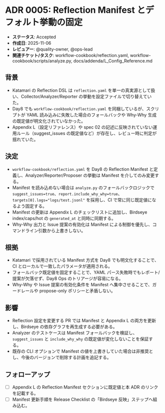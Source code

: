 # ADR 0005: Reflection Manifest とデフォルト挙動の固定

- **ステータス**: Accepted
- **作成日**: 2025-11-06
- **レビュアー**: @quality-owner, @ops-lead
- **関連チケット/タスク**: workflow-cookbook/reflection.yaml, workflow-cookbook/scripts/analyze.py, docs/addenda/L_Config_Reference.md

## 背景
- Katamari の Reflection DSL は `reflection.yaml` を単一の真実源として扱い、Collector/Analyzer/Reporter の挙動を設定ファイルで切り替えていた。
- Day8 でも `workflow-cookbook/reflection.yaml` を同梱しているが、スクリプトが YAML 読み込みに失敗した場合のフォールバックや Why-Why 生成の既定値が明文化されていなかった。
- Appendix L（設定リファレンス）や spec 02 の記述に反映されていない運用ルール（suggest_issues の既定値など）が存在し、レビュー時に判定が揺れていた。

## 決定
- `workflow-cookbook/reflection.yaml` を Day8 の Reflection Manifest と定義し、Analyzer/Reporter/Proposer の挙動は Manifest を介してのみ変更する。
- Manifest を読み込めない場合は `analyze.py` のフォールバックロジックで `suggest_issues=true`、`report.include_why_why=true`、`targets[0].logs="logs/test.jsonl"` を採用し、CI で常に同じ既定値になるよう固定する。
- Manifest の更新は Appendix L のチェックリストに追加し、Birdseye index/caps/hot の `generated_at` と同時に同期する。
- Why-Why 出力と Issue 提案の有効化は Manifest による制御を優先し、コマンドライン引数から上書きしない。

## 根拠
- Katamari で採用されている Manifest 方式を Day8 でも明文化することで、CI とローカルで一致したパラメータが適用される。
- フォールバック既定値を固定することで、YAML パース失敗時でもレポート/提案が欠落せず、Day8 Ops のトリアージが容易になる。
- Why-Why や Issue 提案の有効化条件を Manifest へ集中させることで、ガードレールや propose-only ポリシーと矛盾しない。

## 影響
- Reflection 設定を変更する PR では Manifest と Appendix L の両方を更新し、Birdseye の依存グラフを再生成する必要がある。
- Analyzer のテストケースは Manifest フォールバックを検証し、`suggest_issues` と `include_why_why` の既定値が変化しないことを保証する。
- 既存の CLI オプションで Manifest の値を上書きしていた場合は非推奨とし、今後のバージョンで削除する計画を追記する。

## フォローアップ
- [ ] Appendix L の Reflection Manifest セクションに既定値と本 ADR のリンクを記載する。
- [ ] Manifest 更新手順を Release Checklist の「Birdseye 反映」ステップへ組み込む。
